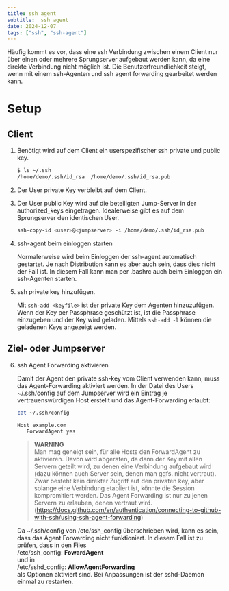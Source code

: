 ```yaml
---
title: ssh agent
subtitle:  ssh agent
date: 2024-12-07
tags: ["ssh", "ssh-agent"]
---
```


Häufig kommt es vor, dass eine ssh Verbindung zwischen einem Client nur über einen oder mehrere Sprungserver aufgebaut werden kann, da eine direkte Verbindung nicht 
möglich ist. Die Benutzerfreundlichkeit steigt, wenn mit einem ssh-Agenten und ssh agent forwarding gearbeitet werden kann. 

# Setup  

## Client 

1. Benötigt wird auf dem Client ein userspezifischer ssh private und public key.  

   ```bash
   $ ls ~/.ssh
   /home/demo/.ssh/id_rsa  /home/demo/.ssh/id_rsa.pub
   ```

2. Der User private Key verbleibt auf dem Client. 
3. Der User public Key wird auf die beteiligten Jump-Server in der authorized_keys eingetragen. Idealerweise gibt es auf dem Sprungserver den identischen User.

   ```bash
   ssh-copy-id <user>@<jumpserver> -i /home/demo/.ssh/id_rsa.pub
   ```

4. ssh-agent beim einloggen starten

   Normalerweise wird beim Einloggen der ssh-agent automatisch gestartet. Je nach Distribution kann es aber auch sein, dass dies nicht der Fall ist. 
   In diesem Fall kann man per .bashrc auch beim Einloggen ein ssh-Agenten starten. 


5. ssh private key hinzufügen. 

   Mit `ssh-add <keyfile>` ist der private Key dem Agenten hinzuzufügen. Wenn der Key per Passphrase geschützt ist, ist die Passphrase einzugeben und der Key wird geladen. Mittels `ssh-add -l` können die geladenen Keys angezeigt werden. 

## Ziel- oder Jumpserver

6. ssh Agent Forwarding aktivieren

   Damit der Agent den private ssh-key vom Client verwenden kann, muss das Agent-Forwarding aktiviert werden. In der Datei des Users ~/.ssh/config auf dem Jumpserver wird ein Eintrag je vertrauenswürdigen Host erstellt und das Agent-Forwarding erlaubt: 

   ```bash
   cat ~/.ssh/config

   Host example.com
      ForwardAgent yes
   ``` 

   >**WARNING**\
   >Man mag geneigt sein, für alle Hosts den ForwardAgent zu aktivieren. Davon wird abgeraten, da dann der Key mit allen Servern geteilt wird, zu denen eine Verbindung aufgebaut wird (dazu können auch Server sein, denen man ggfs. nicht vertraut). Zwar besteht kein direkter Zugriff auf den privaten key, aber solange eine Verbindung etabliert ist, könnte die Session kompromitiert werden. Das Agent Forwarding ist nur zu jenen Servern zu erlauben, denen vertraut wird. (https://docs.github.com/en/authentication/connecting-to-github-with-ssh/using-ssh-agent-forwarding)



   Da ~/.ssh/config von /etc/ssh_config überschrieben wird, kann es sein, dass das Agent Forwarding nicht funktioniert. In diesem Fall ist zu prüfen, dass in den Files \
   /etc/ssh_config: **FowardAgent** \
   und in\
   /etc/sshd_config:  **AllowAgentForwarding**\
   als Optionen aktiviert sind. Bei Anpassungen ist der sshd-Daemon einmal zu restarten.







